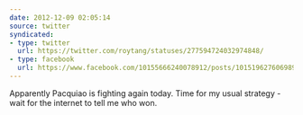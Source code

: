 ```yaml
---
date: 2012-12-09 02:05:14
source: twitter
syndicated:
- type: twitter
  url: https://twitter.com/roytang/statuses/277594724032974848/
- type: facebook
  url: https://www.facebook.com/10155666240078912/posts/10151962760698912
---
```


Apparently Pacquiao is fighting again today. Time for my usual strategy - wait for the internet to tell me who won.